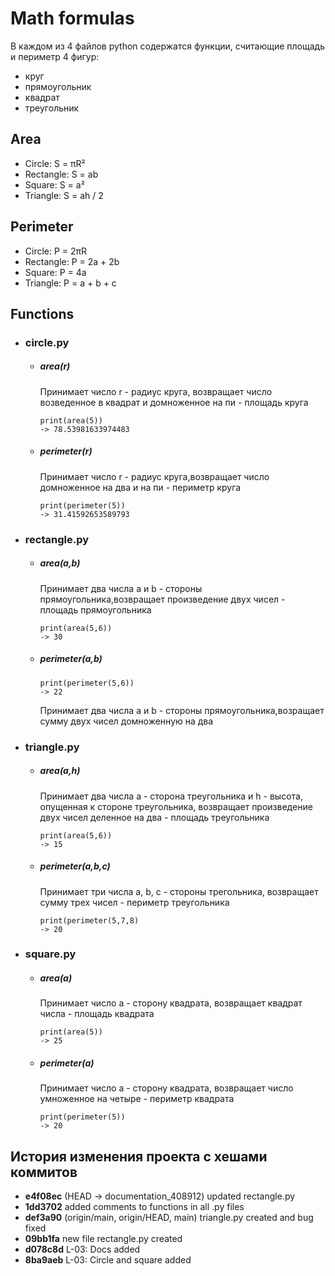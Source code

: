 # Math formulas
В каждом из 4 файлов python содержатся функции, считающие площадь и периметр 4 фигур:
- круг
- прямоугольник
- квадрат
- треугольник

## Area
- Circle: S = πR²
- Rectangle: S = ab
- Square: S = a²
- Triangle: S = ah / 2

## Perimeter
- Circle: P = 2πR
- Rectangle: P = 2a + 2b
- Square: P = 4a
- Triangle: P = a + b + c

## Functions 
- ### circle.py
  - ##### area(r)
  
    Принимает число r - радиус круга, возвращает число возведенное в квадрат и домноженное на пи - площадь круга
    ```
    print(area(5))
    -> 78.53981633974483
    ```
  - ##### perimeter(r)
    
    Принимает число r - радиус круга,возвращает число домноженное на два и на пи - периметр круга
    ```
    print(perimeter(5))
    -> 31.41592653589793
    ```
- ### rectangle.py
  - ##### area(a,b)
    
    Принимает два числа a и b - стороны прямоугольника,возвращает произведение двух чисел - площадь прямоугольника
    ```
    print(area(5,6))
    -> 30
    ```
  - ##### perimeter(a,b)
    ```
    print(perimeter(5,6))
    -> 22
    ```
    
    Принимает два числа a и b - стороны прямоугольника,возращает сумму двух чисел домноженную на два
- ### triangle.py
  - ##### area(a,h)
    Принимает два числа a - сторона треугольника и h - высота, опущенная к стороне треугольника,
    возвращает произведение двух чисел деленное на два - площадь треугольника
    ```
    print(area(5,6))
    -> 15
    ```
  - ##### perimeter(a,b,c)
    Принимает три числа a, b, c - стороны трегольника,
    возвращает сумму трех чисел - периметр треугольника
    ```
    print(perimeter(5,7,8)
    -> 20
    ```
- ### square.py
  - ##### area(a)
    Принимает число a - сторону квадрата,
    возвращает квадрат числа - площадь квадрата
    ```
    print(area(5))
    -> 25
    ```
  - ##### perimeter(a)
    Принимает число a - сторону квадрата,
    возвращает число умноженное на четыре - периметр квадрата
    ```
    print(perimeter(5))
    -> 20
    ```
## История изменения проекта с хешами коммитов
* **e4f08ec** (HEAD -> documentation_408912) updated rectangle.py
* **1dd3702** added comments to functions in all .py files
* **def3a90** (origin/main, origin/HEAD, main) triangle.py created and bug fixed
* **09bb1fa** new file rectangle.py created
* **d078c8d** L-03: Docs added
* **8ba9aeb** L-03: Circle and square added
